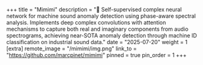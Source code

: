 +++
title = "Mimimi"
description = "🎵 Self-supervised complex neural network for machine sound anomaly detection using phase-aware spectral analysis. Implements deep complex convolutions with attention mechanisms to capture both real and imaginary components from audio spectrograms, achieving near-SOTA anomaly detection through machine ID classification on industrial sound data."
date = "2025-07-20"
weight = 1
[extra]
remote_image = "/mimimi/img.png"
link_to = "https://github.com/marcpinet/mimimi"
pinned = true
pin_order = 1
+++